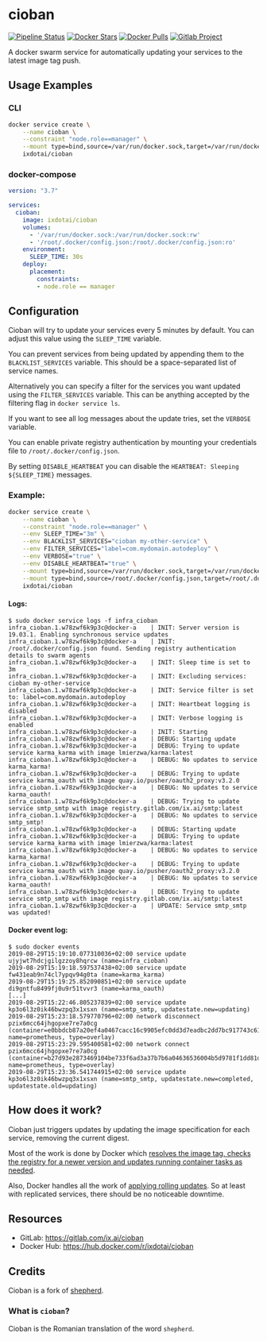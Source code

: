 # cioban

[![Pipeline Status](https://gitlab.com/ix.ai/cioban/badges/master/pipeline.svg)](https://gitlab.com/ix.ai/cioban/)
[![Docker Stars](https://img.shields.io/docker/stars/ixdotai/cioban.svg)](https://hub.docker.com/r/ixdotai/cioban/)
[![Docker Pulls](https://img.shields.io/docker/pulls/ixdotai/cioban.svg)](https://hub.docker.com/r/ixdotai/cioban/)
[![Gitlab Project](https://img.shields.io/badge/GitLab-Project-554488.svg)](https://gitlab.com/ix.ai/cioban/)


A docker swarm service for automatically updating your services to the latest image tag push.

## Usage Examples

### CLI
```sh
docker service create \
    --name cioban \
    --constraint "node.role==manager" \
    --mount type=bind,source=/var/run/docker.sock,target=/var/run/docker.sock,rw \
    ixdotai/cioban
```

### docker-compose
```yml
version: "3.7"

services:
  cioban:
    image: ixdotai/cioban
    volumes:
      - '/var/run/docker.sock:/var/run/docker.sock:rw'
      - '/root/.docker/config.json:/root/.docker/config.json:ro'
    environment:
      SLEEP_TIME: 30s
    deploy:
      placement:
        constraints:
        - node.role == manager
```

## Configuration
Cioban will try to update your services every 5 minutes by default. You can adjust this value using the `SLEEP_TIME` variable.

You can prevent services from being updated by appending them to the `BLACKLIST_SERVICES` variable. This should be a space-separated list of service names.

Alternatively you can specify a filter for the services you want updated using the `FILTER_SERVICES` variable. This can be anything accepted by the filtering flag in `docker service ls`.

If you want to see all log messages about the update tries, set the `VERBOSE` variable.

You can enable private registry authentication by mounting your credentials file to `/root/.docker/config.json`.

By setting `DISABLE_HEARTBEAT` you can disable the `HEARTBEAT: Sleeping ${SLEEP_TIME}` messages.

### Example:
```sh
docker service create \
    --name cioban \
    --constraint "node.role==manager" \
    --env SLEEP_TIME="3m" \
    --env BLACKLIST_SERVICES="cioban my-other-service" \
    --env FILTER_SERVICES="label=com.mydomain.autodeploy" \
    --env VERBOSE="true" \
    --env DISABLE_HEARTBEAT="true" \
    --mount type=bind,source=/var/run/docker.sock,target=/var/run/docker.sock,rw \
    --mount type=bind,source=/root/.docker/config.json,target=/root/.docker/config.json,ro \
    ixdotai/cioban
```

#### Logs:
```
$ sudo docker service logs -f infra_cioban
infra_cioban.1.w78zwf6k9p3c@docker-a    | INIT: Server version is 19.03.1. Enabling synchronous service updates
infra_cioban.1.w78zwf6k9p3c@docker-a    | INIT: /root/.docker/config.json found. Sending registry authentication details to swarm agents
infra_cioban.1.w78zwf6k9p3c@docker-a    | INIT: Sleep time is set to 3m
infra_cioban.1.w78zwf6k9p3c@docker-a    | INIT: Excluding services: cioban my-other-service
infra_cioban.1.w78zwf6k9p3c@docker-a    | INIT: Service filter is set to: label=com.mydomain.autodeploy
infra_cioban.1.w78zwf6k9p3c@docker-a    | INIT: Heartbeat logging is disabled
infra_cioban.1.w78zwf6k9p3c@docker-a    | INIT: Verbose logging is enabled
infra_cioban.1.w78zwf6k9p3c@docker-a    | INIT: Starting
infra_cioban.1.w78zwf6k9p3c@docker-a    | DEBUG: Starting update
infra_cioban.1.w78zwf6k9p3c@docker-a    | DEBUG: Trying to update service karma_karma with image lmierzwa/karma:latest
infra_cioban.1.w78zwf6k9p3c@docker-a    | DEBUG: No updates to service karma_karma!
infra_cioban.1.w78zwf6k9p3c@docker-a    | DEBUG: Trying to update service karma_oauth with image quay.io/pusher/oauth2_proxy:v3.2.0
infra_cioban.1.w78zwf6k9p3c@docker-a    | DEBUG: No updates to service karma_oauth!
infra_cioban.1.w78zwf6k9p3c@docker-a    | DEBUG: Trying to update service smtp_smtp with image registry.gitlab.com/ix.ai/smtp:latest
infra_cioban.1.w78zwf6k9p3c@docker-a    | DEBUG: No updates to service smtp_smtp!
infra_cioban.1.w78zwf6k9p3c@docker-a    | DEBUG: Starting update
infra_cioban.1.w78zwf6k9p3c@docker-a    | DEBUG: Trying to update service karma_karma with image lmierzwa/karma:latest
infra_cioban.1.w78zwf6k9p3c@docker-a    | DEBUG: No updates to service karma_karma!
infra_cioban.1.w78zwf6k9p3c@docker-a    | DEBUG: Trying to update service karma_oauth with image quay.io/pusher/oauth2_proxy:v3.2.0
infra_cioban.1.w78zwf6k9p3c@docker-a    | DEBUG: No updates to service karma_oauth!
infra_cioban.1.w78zwf6k9p3c@docker-a    | DEBUG: Trying to update service smtp_smtp with image registry.gitlab.com/ix.ai/smtp:latest
infra_cioban.1.w78zwf6k9p3c@docker-a    | UPDATE: Service smtp_smtp was updated!

```

#### Docker event log:
```
$ sudo docker events
2019-08-29T15:19:10.077310036+02:00 service update ujyjwt7hdcjgilgzzoy8hqrcw (name=infra_cioban)
2019-08-29T15:19:18.597537438+02:00 service update fw431eab9n74cl7ypqv94g0ta (name=karma_karma)
2019-08-29T15:19:25.852090851+02:00 service update di9gntfu8499fj0u9r51tvvr3 (name=karma_oauth)
[...]
2019-08-29T15:22:46.805237839+02:00 service update kp3o6l3z0ik46bwzpq3x1xsxn (name=smtp_smtp, updatestate.new=updating)
2019-08-29T15:23:18.579770796+02:00 network disconnect pzix6mcc64jhgopxe7re7a0cg (container=e0bbdcb87a20ef4a0467cacc16c9905efc0dd3d7eadbc2dd7bc917743c614140, name=prometheus, type=overlay)
2019-08-29T15:23:29.595400581+02:00 network connect pzix6mcc64jhgopxe7re7a0cg (container=b27d93e2873469104be733f6ad3a37b7b6a04636536004b5d9781f1dd81d75d4, name=prometheus, type=overlay)
2019-08-29T15:23:36.541744915+02:00 service update kp3o6l3z0ik46bwzpq3x1xsxn (name=smtp_smtp, updatestate.new=completed, updatestate.old=updating)
```
## How does it work?
Cioban just triggers updates by updating the image specification for each service, removing the current digest.

Most of the work is done by Docker which [resolves the image tag, checks the registry for a newer version and updates running container tasks as needed](https://docs.docker.com/engine/swarm/services/#update-a-services-image-after-creation).

Also, Docker handles all the work of [applying rolling updates](https://docs.docker.com/engine/swarm/swarm-tutorial/rolling-update/). So at least with replicated services, there should be no noticeable downtime.

## Resources
* GitLab: https://gitlab.com/ix.ai/cioban
* Docker Hub: https://hub.docker.com/r/ixdotai/cioban

## Credits
Cioban is a fork of [shepherd](https://github.com/djmaze/shepherd).

### What is `cioban`?
Cioban is the Romanian translation of the word `shepherd`.
